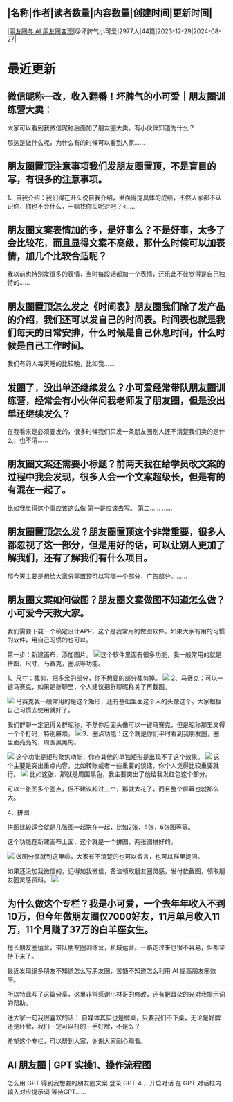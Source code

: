 |名称|作者|读者数量|内容数量|创建时间|更新时间|
---
|[朋友圈与 AI 朋友圈变现](https://xiaobot.net/p/ying520323?refer=0b133df9-27dc-423b-8101-639049001c13)|@坏脾气小可爱|2977人|44篇|2023-12-29|2024-08-27|

# 最近更新
## 微信昵称一改，收入翻番！坏脾气的小可爱｜朋友圈训练营大卖：

大家可以看到我微信昵称后面加了朋友圈大卖。有小伙伴知道为什么？

那这是做什么呢，为什么有的时候可以看到人家......
## 朋友圈置顶注意事项我们发朋友圈置顶，不是盲目的写，有很多的注意事项。
​
​1、自我介绍：我们得在开头说自我介绍，里面得提具体的成绩，不然人家都不认识你，你也不会什么，干嘛找你买呢对吧？<......
## 朋友圈文案表情加的多，是好事么？不是好事，太多了会比较花，而且显得文案不高级，那什么时候可以加表情，加几个比较合适呢？
​
​我以前也特别发很多的表情，当时每段话都加一个表情，还乐此不彼觉得是自己独特的......
## 朋友圈置顶怎么发之《时间表》朋友圈我们除了发产品的介绍，我们还可以发自己的时间表。时间表也就是我们每天的日常安排，什么时候是自己休息时间，什么时候是自己工作时间。

我们有的人每天睡的比较晚，比如我......
## 发圈了，没出单还继续发么？小可爱经常带队朋友圈训练营，经常会有小伙伴问我老师发了朋友圈，但是没出单还继续发么？

在我看来是必须要发的，很多时候我们只发一条朋友圈别人还不清楚我们卖的是什么，也不清......
## 朋友圈文案还需要小标题？前两天我在给学员改文案的过程中我会发现，很多人会一个文案超级长，但是有的有混在一起了。

比如我觉得这个事应该这么做
第一是应该去写。 第二……
......
## 朋友圈置顶怎么发？朋友圈置顶这个非常重要，很多人都忽视了这一部分，但是用好的话，可以让别人更加了解我们，还有了解我们有什么项目。

那今天主要是想给大家分享置顶可以写哪一个部分，广告部分。......
## 朋友圈文案如何做图？朋友圈文案做图不知道怎么做？小可爱今天教大家。

我们需要下载一个稿定设计APP，这个是我常用的做图软件。如果大家有用的习惯的软件，用自己习惯的也可以。

第一步：新建画布，添加图片。
<img src="https://static.xiaobot.net/file/2024-02-04/178383/acd9dd54d9fd568b31c05ad0483dd4e0.jpeg">这个软件里面有很多功能，我一般常用的就是拼图，尺寸，马赛克，圈点等功能。

1、尺寸：裁剪，把多余的部分，你不想要的部分裁剪掉。
<img src="https://static.xiaobot.net/file/2024-02-04/178383/6905d9927b4e67f2c2019ada37b12a9b.jpeg">
2、马赛克：可以一键马赛克，如果是群聊里，个人建议把群聊昵称关了再截图。

<img src="https://static.xiaobot.net/file/2024-02-04/178383/63438d12bf325298e8cb53e855186ee7.jpeg">
马赛克我一般常用的是这个矩形，还有基础里面这个人的头像这个。大家根据自己习惯去使用就好了。

我们群聊一定记得关群昵称，不然你后面头像可以一键马赛克，但是昵称那里又得一个个打码，特别麻烦。
<img src="https://static.xiaobot.net/file/2024-02-04/178383/3e78a4b8b7d2e4976254db9e0611641c.jpeg">3、圈点功能：这个就是你们平时看到我朋友圈，圈里面亮亮的，周围黑黑的。

<img src="https://static.xiaobot.net/file/2024-02-04/178383/de5c93135af9e9d0699d6e4e5f3aabad.jpeg">
这个功能是矩形聚焦功能，你点其他的单独矩形是出现不了这个效果。

<img src="https://static.xiaobot.net/file/2024-02-04/178383/2c3a5b3a5cc38c77022204da52c15759.jpeg">
这个主要是突出重点内容，比如转账或者一些重要的谈话，你个人觉得比较重要就行。

<img src="https://static.xiaobot.net/file/2024-02-04/178383/370f4e9c9d43eb38af2efbd20d4a0550.jpeg">
比如这张，那就是周围黑色，我主要突出了他给我发红包这个部分。

可以一张图多个圈点，但不建议超过三个，那就太花了，而且整个屏幕也就那么大。

4、拼图

拼图比较适合就是几张图一起拼在一起，比如2张，4张，6张图等等。

这个功能在新建画布上面，这个就是一个拼图，两张图拼好的。

<img src="https://static.xiaobot.net/file/2024-02-04/178383/947efdf8424d38fd69536eaeb000f1b2.png">
做图分享就到这里啦，大家有不清楚的也可以留言，也可以群里提问。

如果还没加我微信的，记得加我微信，备注领取朋友圈灵感，发付款截图，领取朋友圈灵感资料。
<img src="https://static.xiaobot.net/file/2024-02-04/178383/473185a8016982ffcd09fec81883b746.png">

## 为什么做这个专栏？我是小可爱，一个去年年收入不到10万，但今年做朋友圈仅7000好友，11月单月收入11万，11个月赚了37万的白羊座女生。

擅长朋友圈运营，带队朋友圈训练营，私域运营。一路走过来也很不容易，但都坚持下来了。

最近发现很多朋友不知道怎么写朋友圈，苦恼不知道怎么利用 AI 提高朋友圈效率。

所以特此写了这篇分享，这里非常感谢小林哥的修改，还有耙耳朵的光对我提示词的帮助。

送大家一句我很喜欢的话： 自媒体其实也是牌桌，只要我们不下桌，无论是好牌还是坏牌，我们一定可以打的一手好牌，不是么？

希望这个专栏，可以帮到大家，谢谢大家耐心观看。

## AI 朋友圈 | GPT 实操1、操作流程图

怎么用 GPT 得到我想要的朋友圈文案
登录 GPT-4 ，开启对话
在 GPT 对话框内输入对应提示词
等待GPT......

